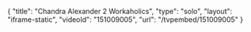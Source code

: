 {
    "title": "Chandra Alexander 2 Workaholics",
    "type": "solo",
    "layout": "iframe-static",
    "videoId": "151009005",
    "url": "\/tvpembed\/151009005"
}